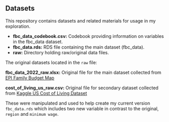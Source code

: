 ## Datasets

This repository contains datasets and related materials for usage in my exploration. 

- **fbc_data_codebook.csv:** Codebook providing information on variables in the fbc_data dataset.
- **fbc_data.rds:** RDS file containing the main dataset (fbc_data).
- **raw:** Directory holding raw/original data files.

The original datasets located in the `raw` file:

**fbc_data_2022_raw.xlsx:** Original file for the main dataset collected from 
[EPI Family Budget Map](https://www.epi.org/resources/budget/budget-map/)

**cost_of_living_us_raw.csv:** Original file for secondary dataset collected from [Kaggle US Cost of Living Dataset](https://www.kaggle.com/datasets/asaniczka/us-cost-of-living-dataset-3171-counties/data)

These were manipulated and used to help create my current version `fbc_data.rds` which includes two new variable in contrast to the original, `region` and 
`minimum wage`. 


